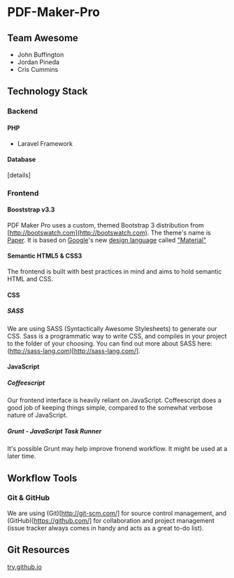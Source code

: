 PDF-Maker-Pro
====================
## Team Awesome
+ John Buffington
+ Jordan Pineda
+ Cris Cummins

## Technology Stack
### Backend
#### PHP
+ Laravel Framework

#### Database
[details]

### Frontend
#### Booststrap v3.3
PDF Maker Pro uses a custom, themed Bootstrap 3 distribution from [http://bootswatch.com](http://bootswatch.com). The theme's name is [Paper](http://bootswatch.com/paper/). It is based on [Google](http://www.google.com/design/)'s new [design language](http://en.wikipedia.org/wiki/Design_language) called ["Material"](http://www.google.com/design/spec/material-design/introduction.html)

#### Semantic HTML5 & CSS3
The frontend is built with best practices in mind and aims to hold semantic HTML and CSS.

#### CSS
##### SASS
We are using SASS (Syntactically Awesome Stylesheets) to generate our CSS. Sass is a programmatic way to write CSS, and compiles in your project to the folder of your choosing. You can find out more about SASS here: (http://sass-lang.com)[http://sass-lang.com/].

#### JavaScript
##### Coffeescript
Our frontend interface is heavily reliant on JavaScript. Coffeescript does a good job of keeping things simple, compared to the somewhat verbose nature of JavaScript.
##### Grunt - JavaScript Task Runner
It's possible Grunt may help improve fronend workflow. It might be used at a later time.

## Workflow Tools
### Git & GitHub
We are using (Git)[http://git-scm.com/] for source control management, and (GitHub)[https://github.com/] for collaboration and project management (issue tracker always comes in handy and acts as a great to-do list).

## Git Resources
[try.github.io](http://try.github.io)